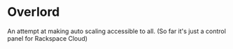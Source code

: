 Overlord
========

An attempt at making auto scaling accessible to all. (So far it's just a control panel for Rackspace Cloud)
